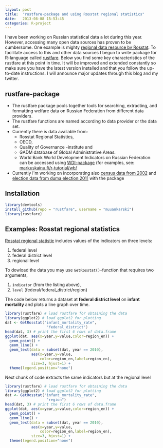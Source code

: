 ```yaml
---
layout: post
title:  "rustfare-package and using Rosstat regional statistics"
date:   2013-08-08 15:53:45
categories: R-project
---
```


I have been working on Russian statistical data a lot during this year. However, accessing many open data sources has proven to be cumbersome. One example is mighty [regional data resource by Rosstat](http://www.gks.ru/wps/wcm/connect/rosstat_main/rosstat/ru/statistics/publications/catalog/doc_1138623506156). To facilitate access to this and other data sources I begun to write package for R-language called [rustfare](http://markuskainu.fi/rustfare). Below you find some key characteristics of the rustfare at this point in time. It will be improved and extended constantly so make sure you have the latest version installed and that you follow the up-to-date instructions. I will announce major updates through this blog and my twitter.

## rustfare-package

- The rustfare package pools together tools for searching, extracting, and formatting welfare data on Russian Federation from different data providers. 
- The rustfare functions are named according to data provider or the data set. 
- Currently there is data available from: 
    - Rosstat Regional Statistics, 
    - OECD, 
    - Quality of Governance -institute and
    - GADM database of Global Administrative Areas. 
    - World Bank World Development Indicators on Russian Federation can be accessed using [WDI-package](http://cran.r-project.org/web/packages/WDI/index.html) (for examples, see: [markuskainu.fi/r-tutorial/wb/](http://markuskainu.fi/r-tutorial/wb/)
- Currently I'm working on incorporating also [census data from 2002](http://std.gmcrosstata.ru/webapi/opendatabase?id=vpn2002_pert) and [election data from duma election 2011](http://www.vybory.izbirkom.ru/region/region/izbirkom?action=show&root=1&tvd=100100028713304&vrn=100100028713299&region=0&global=1&sub_region=0&prver=0&pronetvd=null&vibid=100100028713304&type=233) with the package

## Installation


```r
library(devtools)
install_github(repo = "rustfare", username = "muuankarski")
library(rustfare)
```

## Examples: Rosstat regional statistics

[Rosstat regional statistic](http://www.gks.ru/wps/wcm/connect/rosstat_main/rosstat/ru/statistics/publications/catalog/doc_1138623506156) includes values of the indicators on three levels:

1. federal level
2. federal district level
3. regional level

To dowload the data you may use `GetRosstat()`-function that requires two arguments, 

1. `indicator` (from the listing above), 
2. `level` (federal/federal_district/region)

The code below returns a dataset at **federal district level** on **infant mortality** and plots a line graph over time.



```r
library(rustfare) # load rustfare for obtaining the data
library(ggplot2) # load ggplot2 for plotting
dat <- GetRosstat("infant_mortality_rate",
                   "federal_district")
head(dat, 3) # print the first 6 rows of data.frame
ggplot(dat, aes(x=year,y=value,color=region_en)) +
  geom_point() + 
  geom_line() +
  geom_text(data = subset(dat, year == 2010), 
            aes(x=year,y=value,
                color=region_en,label=region_en),
            size=3, hjust=1) +
  theme(legend.position="none")
```

Next chunk of code extracts the same indicators but at the regional level



```r
library(rustfare) # load rustfare for obtaining the data
library(ggplot2) # load ggplot2 for plotting
dat <- GetRosstat("infant_mortality_rate",
                   "region")
head(dat, 3) # print the first 6 rows of data.frame
ggplot(dat, aes(x=year,y=value,color=region_en)) +
  geom_point() + 
  geom_line() +
  geom_text(data = subset(dat, year == 2010), 
            aes(x=year,y=value,
                color=region_en,label=region_en),
            size=3, hjust=1) +
  theme(legend.position="none")
```





[jekyll-gh]: https://github.com/mojombo/jekyll
[jekyll]:    http://jekyllrb.com
